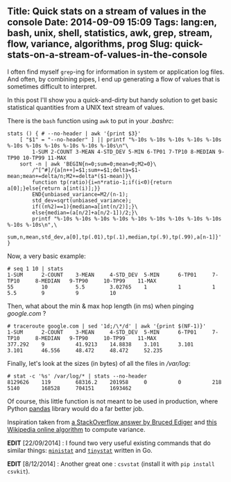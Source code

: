 Title: Quick stats on a stream of values in the console
Date: 2014-09-09 15:09
Tags: lang:en, bash, unix, shell, statistics, awk, grep, stream, flow, variance, algorithms, prog
Slug: quick-stats-on-a-stream-of-values-in-the-console
---
I often find myself `grep`-ing for information in system or application log files. And often, by combining pipes, I end up generating a flow of values that is sometimes difficult to interpret.

In this post I'll show you a quick-and-dirty but handy solution to get basic statistical quantities from a UNIX text stream of values.

There is the `bash` function using `awk` to put in your _.bashrc_:

```
stats () { # --no-header | awk '{print $3}'
    [ "$1" = "--no-header" ] || printf "%-10s %-10s %-10s %-10s %-10s %-10s %-10s %-10s %-10s %-10s %-10s\n"\
        1-SUM 2-COUNT 3-MEAN 4-STD_DEV 5-MIN 6-TP01 7-TP10 8-MEDIAN 9-TP90 10-TP99 11-MAX
    sort -n | awk 'BEGIN{n=0;sum=0;mean=0;M2=0}\
        /^[^#]/{a[n++]=$1;sum+=$1;delta=$1-mean;mean+=delta/n;M2+=delta*($1-mean)}\
        function tp(ratio){i=n*ratio-1;if(i<0){return a[0];}else{return a[int(i)];}}
        END{unbiased_variance=M2/(n-1);
        std_dev=sqrt(unbiased_variance);
        if((n%2)==1){median=a[int(n/2)];}\
        else{median=(a[n/2]+a[n/2-1])/2;}\
        printf "%-10s %-10s %-10s %-10s %-10s %-10s %-10s %-10s %-10s %-10s %-10s\n",\
            sum,n,mean,std_dev,a[0],tp(.01),tp(.1),median,tp(.9),tp(.99),a[n-1]}'
}
```

Now, a very basic example:
```
# seq 1 10 | stats
1-SUM      2-COUNT    3-MEAN     4-STD_DEV  5-MIN      6-TP01     7-TP10     8-MEDIAN   9-TP90     10-TP99    11-MAX
55         10         5.5        3.02765    1          1          1          5.5        9          9          10
```

Then, what about the min & max hop length (in ms) when pinging _google.com_ ?

```
# traceroute google.com | sed '1d;/\*/d' | awk '{print $(NF-1)}'
1-SUM      2-COUNT    3-MEAN     4-STD_DEV  5-MIN      6-TP01     7-TP10     8-MEDIAN   9-TP90     10-TP99    11-MAX
377.292    9          41.9213    14.8838    3.101      3.101      3.101      46.556     48.472     48.472     52.235
```

Finally, let's look at the sizes (in bytes) of all the files in _/var/log_:

```
# stat -c '%s' /var/log/* | stats --no-header
8129626    119        68316.2    201958     0          0          218        5140       168528     704151     1693462
```

Of course, this little function is not meant to be used in production, where Python [pandas](http://pandas.pydata.org) library would do a far better job.

Inspiration taken from [a StackOverflow answer by Bruced Ediger](//unix.stackexchange.com/a/13779/48906) and [this Wikipedia online algorithm](//en.wikipedia.org/wiki/Algorithms_for_calculating_variance#Online_algorithm) to compute variance.

**EDIT** [22/09/2014] : I found two very useful existing commands that do similar things: [`ministat`](https://github.com/thorduri/ministat) and [`tinystat`](//github.com/codahale/tinystat/blob/master/cmd/tinystat/main.go) written in Go.

**EDIT** [8/12/2014] : Another great one : `csvstat` (install it with `pip install csvkit`).
